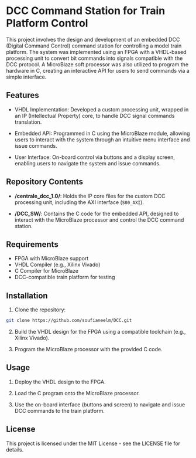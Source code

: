 # DCC Command Station for Train Platform Control

This project involves the design and development of an embedded DCC (Digital Command Control) command station for controlling a model train platform. The system was implemented using an FPGA with a VHDL-based processing unit to convert bit commands into signals compatible with the DCC protocol. A MicroBlaze soft processor was also utilized to program the hardware in C, creating an interactive API for users to send commands via a simple interface.



## Features

- VHDL Implementation: Developed a custom processing unit, wrapped in an IP (Intellectual Property) core, to handle DCC signal commands translation.

- Embedded API: Programmed in C using the MicroBlaze module, allowing users to interact with the system through an intuitive menu interface and issue commands.

- User Interface: On-board control via buttons and a display screen, enabling users to navigate the system and issue commands.



## Repository Contents

- **/centrale_dcc_1.0/**: Holds the IP core files for the custom DCC processing unit, including the AXI interface (`S00_AXI`).
  
- **/DCC_SW/**: Contains the C code for the embedded API, designed to interact with the MicroBlaze processor and control the DCC command station.




## Requirements

- FPGA with MicroBlaze support
- VHDL Compiler (e.g., Xilinx Vivado)
- C Compiler for MicroBlaze
- DCC-compatible train platform for testing



## Installation

1. Clone the repository:
   
```bash
git clone https://github.com/soufianeelm/DCC.git
```

2. Build the VHDL design for the FPGA using a compatible toolchain (e.g., Xilinx Vivado).
   
3. Program the MicroBlaze processor with the provided C code.



## Usage

1. Deploy the VHDL design to the FPGA.
   
2. Load the C program onto the MicroBlaze processor.
   
3. Use the on-board interface (buttons and screen) to navigate and issue DCC commands to the train platform.



## License

This project is licensed under the MIT License - see the LICENSE file for details.
